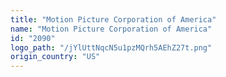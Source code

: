 ```yaml
---
title: "Motion Picture Corporation of America"
name: "Motion Picture Corporation of America"
id: "2090"
logo_path: "/jYlUttNqcN5u1pzMQrh5AEhZ27t.png"
origin_country: "US"
---
```

